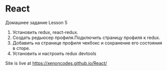 # React
Домашнее задание Lesson 5

1. Установить redux, react-redux.
2. Создать редьюсер профиля.Подключить страницу профиля к redux.
3. Добавить на странице профиля чекбокс и сохранение его состояния в сторе.
4. Установить и настроить redux devtools

Site is live at https://xenoncodes.github.io/React/
